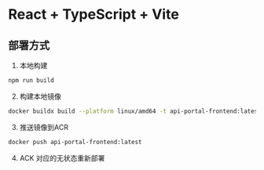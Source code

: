 # React + TypeScript + Vite



## 部署方式

1. 本地构建
```bash
npm run build
```

2. 构建本地镜像
```bash
docker buildx build --platform linux/amd64 -t api-portal-frontend:latest .
```

3. 推送镜像到ACR
```bash
docker push api-portal-frontend:latest
```

4. ACK 对应的无状态重新部署

